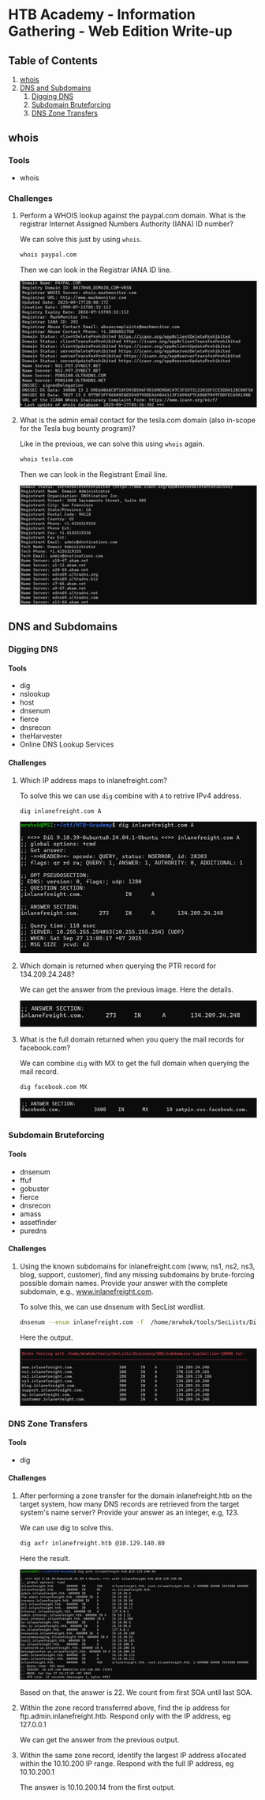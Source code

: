 # HTB Academy - Information Gathering - Web Edition Write-up

## Table of Contents
1. [whois](#whois)
2. [DNS and Subdomains](#dns-and-subdomains)
    1. [Digging DNS](#digging-dns)
    2. [Subdomain Bruteforcing](#subdomain-bruteforcing)
    3. [DNS Zone Transfers](#dns-zone-transfers)

## whois
### Tools
- whois

### Challenges
1. Perform a WHOIS lookup against the paypal.com domain. What is the registrar Internet Assigned Numbers Authority (IANA) ID number?

    We can solve this just by using `whois`.
    ```bash
    whois paypal.com
    ```
    Then we can look in the Registrar IANA ID line.

    ![alt text](assets/whois1.png)

2. What is the admin email contact for the tesla.com domain (also in-scope for the Tesla bug bounty program)?

    Like in the previous, we can solve this using `whois` again.

    ```bash
    whois tesla.com
    ```
    Then we can look in the Registrant Email line.

    ![alt text](assets/whois2.png)

## DNS and Subdomains
### Digging DNS
#### Tools
- dig
- nslookup
- host
- dnsenum
- fierce
- dnsrecon
- theHarvester
- Online DNS Lookup Services

#### Challenges
1. Which IP address maps to inlanefreight.com?

    To solve this we can use `dig` combine with `A` to retrive IPv4 address.

    ```bash
    dig inlanefreight.com A
    ```

    ![alt text](assets/DNS1.png)

2. Which domain is returned when querying the PTR record for 134.209.24.248?

    We can get the answer from the previous image. Here the details.

    ![alt text](assets/DNS2.png)

3. What is the full domain returned when you query the mail records for facebook.com?

    We can combine `dig` with MX to get the full domain when querying the mail record.

    ```bash
    dig facebook.com MX 
    ``` 
    ![alt text](assets/DNS3.png)

### Subdomain Bruteforcing
#### Tools
- dnsenum
- ffuf
- gobuster 
- fierce
- dnsrecon
- amass
- assetfinder	
- puredns

#### Challenges
1. Using the known subdomains for inlanefreight.com (www, ns1, ns2, ns3, blog, support, customer), find any missing subdomains by brute-forcing possible domain names. Provide your answer with the complete subdomain, e.g., www.inlanefreight.com.

    To solve this, we can use dnsenum with SecList wordlist.

    ```bash
    dnsenum --enum inlanefreight.com -f  /home/mrwhok/tools/SecLists/Discovery/DNS/subdomains-top1million-20000.txt
    ```

    Here the output.

    ![alt text](assets/DNS4.png)

### DNS Zone Transfers
#### Tools
- dig
#### Challenges
1. After performing a zone transfer for the domain inlanefreight.htb on the target system, how many DNS records are retrieved from the target system's name server? Provide your answer as an integer, e.g, 123.

    We can use dig to solve this.
    ```bash
    dig axfr inlanefreight.htb @10.129.140.80
    ```
    Here the result. 

    ![alt text](assets/DNS5.png)

    Based on that, the answer is 22. We count from first SOA until last SOA.

2. Within the zone record transferred above, find the ip address for ftp.admin.inlanefreight.htb. Respond only with the IP address, eg 127.0.0.1

    We can get the answer from the previous output.

3. Within the same zone record, identify the largest IP address allocated within the 10.10.200 IP range. Respond with the full IP address, eg 10.10.200.1

    The answer is 10.10.200.14 from the first output.